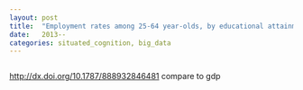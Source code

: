 ```yaml
---
layout: post
title:  "Employment rates among 25-64 year-olds, by educational attainment (2011)"
date:   2013--
categories: situated_cognition, big_data
---
```


![]()

http://dx.doi.org/10.1787/888932846481
compare to gdp
